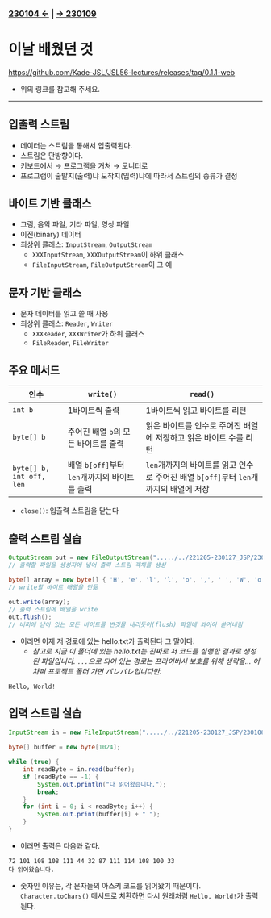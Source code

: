 ﻿### [230104 ←](../../221205-230127_JSP/230104/) | [→ 230109](../../221205-230127_JSP/230109/)

# 이날 배웠던 것

<https://github.com/Kade-JSL/JSL56-lectures/releases/tag/0.1.1-web>

- 위의 링크를 참고해 주세요.

---

## 입출력 스트림

- 데이터는 스트림을 통해서 입출력된다.
- 스트림은 단방향이다.
- 키보드에서 → 프로그램을 거쳐 → 모니터로
- 프로그램이 출발지(출력)냐 도착지(입력)냐에 따라서 스트림의 종류가 결정

## 바이트 기반 클래스

- 그림, 음악 파일, 기타 파일, 영상 파일
- 이진(binary) 데이터
- 최상위 클래스: `InputStream`, `OutputStream`
    - `XXXInputStream`, `XXXOutputStream`이 하위 클래스
    - `FileInputStream`, `FileOutputStream`이 그 예

## 문자 기반 클래스

- 문자 데이터를 읽고 쓸 때 사용
- 최상위 클래스: `Reader`, `Writer`
    - `XXXReader`, `XXXWriter`가 하위 클래스
    - `FileReader`, `FileWriter`

## 주요 메서드

| 인수 | `write()` | `read()` |
|---|---|---|
| `int b` | 1바이트씩 출력 | 1바이트씩 읽고 바이트를 리턴 |
| `byte[] b` | 주어진 배열 `b`의 모든 바이트를 출력 | 읽은 바이트를 인수로 주어진 배열에 저장하고 읽은 바이트 수를 리턴 |
| `byte[] b, int off, len` | 배열 `b[off]`부터 `len`개까지의 바이트를 출력 | `len`개까지의 바이트를 읽고 인수로 주어진 배열 `b[off]`부터 `len`개까지의 배열에 저장 |

- `close()`: 입출력 스트림을 닫는다

## 출력 스트림 실습

```java
OutputStream out = new FileOutputStream("...../../221205-230127_JSP/230106/hello.txt");
// 출력할 파일을 생성자에 넣어 출력 스트림 객체를 생성

byte[] array = new byte[] { 'H', 'e', 'l', 'l', 'o', ',', ' ', 'W', 'o', 'r', 'l', 'd', '!' };
// write할 바이트 배열을 만듦
		
out.write(array);
// 출력 스트림에 배열을 write
out.flush();
// 버퍼에 남아 있는 모든 바이트를 변깃물 내리듯이(flush) 파일에 쏴아아 쏟겨내림
```

- 이러면 이제 저 경로에 있는 hello.txt가 출력된다 그 말이다.
    - _참고로 지금 이 폴더에 있는 hello.txt는 진짜로 저 코드를 실행한 결과로 생성된 파일입니다. `...`으로 되어 있는 경로는 프라이버시 보호를 위해 생략을... 어차피 프로젝트 폴더 가면 バレバレ입니다만._

```
Hello, World!
```

## 입력 스트림 실습

```java
InputStream in = new FileInputStream("...../../221205-230127_JSP/230106/hello.txt");
		
byte[] buffer = new byte[1024];

while (true) {
    int readByte = in.read(buffer);
    if (readByte == -1) {
        System.out.println("다 읽어왔습니다.");
        break;
    }
    for (int i = 0; i < readByte; i++) {
        System.out.print(buffer[i] + " ");
    }
}
```

- 이러면 출력은 다음과 같다.

```
72 101 108 108 111 44 32 87 111 114 108 100 33
다 읽어왔습니다.
```

- 숫자인 이유는, 각 문자들의 아스키 코드를 읽어왔기 때문이다. `Character.toChars()` 메서드로 치환하면 다시 원래처럼 `Hello, World!`가 출력된다.
